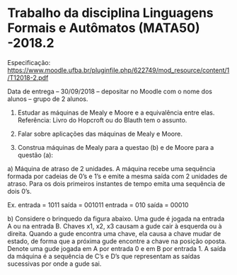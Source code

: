 # Trabalho da disciplina Linguagens Formais e Autômatos (MATA50) -2018.2

Especificação:
https://www.moodle.ufba.br/pluginfile.php/622749/mod_resource/content/1/T12018-2.pdf

Data de entrega – 30/09/2018 – depositar no Moodle com o nome dos alunos – grupo de 2 alunos.

1) Estudar as máquinas de Mealy e Moore e a equivalência entre elas. 
Referência: Livro do Hopcroft ou do Blauth tem o assunto.

2) Falar sobre aplicações das máquinas de Mealy e Moore.

3) Construa máquinas de Mealy para a questao (b) e de Moore para a questão (a):

a) Máquina de atraso de 2 unidades. A máquina recebe uma sequência formada por cadeias de 0’s e 1’s e emite a mesma saída com 2
unidades de atraso. Para os dois primeiros instantes de tempo emita uma sequência de dois 0’s.

Ex. entrada = 1011 saída = 001011
entrada = 010 saída = 00010

b) Considere o brinquedo da figura abaixo. Uma gude é jogada na entrada A ou na entrada B. Chaves x1, x2, x3 causam a gude cair à esquerda ou à direita. Quando a gude encontra uma chave, ela causa a chave mudar de estado, de forma que a próxima gude encontre a chave na posição oposta. Denote uma gude jogada em A por entrada 0 e em B por entrada 1. A saída da máquina é a sequência  de C’s e D’s que representam as saídas sucessivas por onde a gude sai.
